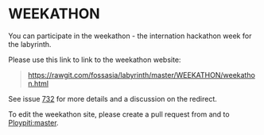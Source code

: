 # WEEKATHON

You can participate in the weekathon - the internation hackathon week for the labyrinth.

Please use this link to link to the weekathon website:

> https://rawgit.com/fossasia/labyrinth/master/WEEKATHON/weekathon.html

See issue [732](https://github.com/fossasia/labyrinth/issues/732) for more details and a discussion on the redirect.

To edit the weekathon site, please create a pull request from and to [Ploypiti:master](https://github.com/Ploypiti/labyrinth).

